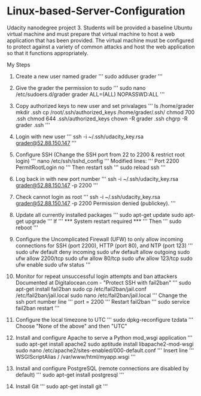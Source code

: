 # Linux-based-Server-Configuration
Udacity nanodegree project 3. Students will be provided a baseline Ubuntu virtual machine and must prepare that virtual machine to host a web application that has been provided. The virtual machine must be configured to protect against a variety of common attacks and host the web application so that it functions appropriately.

My Steps

1. Create a new user named grader
'''
sudo adduser grader
'''

2. Give the grader the permission to sudo
'''
sudo nano /etc/sudoers.d/grader
grader ALL=(ALL) NOPASSWD:ALL
'''

3. Copy authorized keys to new user and set privalages
'''
ls /home/grader
mkdir .ssh
cp /root/.ssh/authorized_keys /home/grader/.ssh/
chmod 700 .ssh
chmod 644 .ssh/authorized_keys
chown -R grader .ssh
chgrp -R grader .ssh
'''

4. Login with new user
'''
ssh -i ~/.ssh/udacity_key.rsa grader@52.88.150.147
'''

5. Configure SSH (Change the SSH port from 22 to 2200 & restrict root login)
'''
nano /etc/ssh/sshd_config
'''
Modified lines:
'''
Port 2200
PermitRootLogin no
'''
Then restart ssh
'''
sudo reload ssh
'''

5. Log back in with new port number
'''
ssh -i ~/.ssh/udacity_key.rsa grader@52.88.150.147 -p 2200
'''

6. Check cannot login as root
'''
ssh -i ~/.ssh/udacity_key.rsa grader@52.88.150.147 -p 2200
Permission denied (publickey).
'''

7. Update all currently installed packages
'''
sudo apt-get update
sudo apt-get upgrade
'''
If 
'''
*** System restart required ***
'''
Then
'''
sudo reboot
'''

8. Configure the Uncomplicated Firewall (UFW) to only allow incoming connections for SSH (port 2200), HTTP (port 80), and NTP (port 123)
'''
sudo ufw default deny incoming
sudo ufw default allow outgoing
sudo ufw allow 2200/tcp
sudo ufw allow 80/tcp
sudo ufw allow 123/tcp
sudo ufw enable
sudo ufw status
'''

9. Monitor for repeat unsuccessful login attempts and ban attackers
Documented at Digitalocean.com - "Protect SSH with fail2ban"
'''
sudo apt-get install fail2ban
sudo cp /etc/fail2ban/jail.conf /etc/fail2ban/jail.local
sudo nano /etc/fail2ban/jail.local
'''
Change the ssh port number line
'''
port     = 2200
'''
Restart fail2ban
'''
sudo service fail2ban restart
'''

10. Configure the local timezone to UTC
'''
sudo dpkg-reconfigure tzdata
'''
Choose "None of the above" and then "UTC"

11. Install and configure Apache to serve a Python mod_wsgi application
'''
sudo apt-get install apache2
sudo aptitude install libapache2-mod-wsgi
sudo nano /etc/apache2/sites-enabled/000-default.conf
'''
Insert line
'''
WSGIScriptAlias / /var/www/html/myapp.wsgi
'''

12. Install and configure PostgreSQL (remote connections are disabled by default)
'''
sudo apt-get install postgresql
'''

13. Install Git
'''
sudo apt-get install git
'''